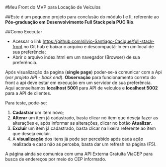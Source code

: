 #Meu Front do MVP para Locação de Veículos

##Este é um pequeno projeto para conclusão do módulo I e II, referente ao **Pós-graduação em Desenvolvimento Full Stack pela PUC Rio**.

##Como Executar
- Acessar o link https://github.com/silvio-Santiago-Cacique/full-stack-front no Git hub e baixar o arquivo e descompactá-lo em um local de sua preferência;
- Abrir o arquivo index.html em um navegador (Browser) de sua preferência.

Após visualização da pagina (**single page**) poder-se-á comunicar com a Api (*ver projeto API - back end*). **Observação** para funcionamento correto do front a api deve estar em execução em um  servidor de sua preferência. Aqui aconselhamos **localhost 5001** para API de veículos e **localhost 5002** para a API de clientes.

Para teste, pode-se:
1. **Cadastrar** um item novo;
2. **Alterar** um item já cadastrado, basta clicar no item que deseja fazer as alterações e, após informar as alterações, clicar no botão **Atualizar**.
3. **Excluir** um item já cadastrado, basta clicar na lixeira referente ao item que deseja excluir.
4. A **visualização** dos itens já pode ser percebido após cada ação realizada e caso não as perceba, basta dar um refresh na página (F5).

A página ainda se comunica com uma API Externa Gratuíta ViaCEP para busca de endereços por meio do CEP informado.